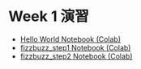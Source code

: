   # Week 1 演習

  - [Hello World Notebook (Colab)](https://drive.google.com/file/d/13-bgh4GhWm12t_x5pMK3tzMw0my3H7QI/view?usp=sharing)
  - [fizzbuzz_step1 Notebook (Colab)](https://colab.research.google.com/drive/15I6pwzZS0jr999bMfTgkcxwcdsia3NlY?usp=sharing)
  - [fizzbuzz_step2 Notebook (Colab)](https://colab.research.google.com/drive/1fVosuKBrjP1RvaPS8QQuCVBqamKySrER?usp=sharing)
